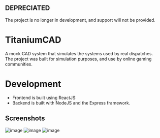 ## DEPRECIATED
The project is no longer in development, and support will not be provided.

# TitaniumCAD
A mock CAD system that simulates the systems used by real dispatches. The project was built for simulation purposes, and use by online gaming communities.

# Development
- Frontend is built using ReactJS
- Backend is built with NodeJS and the Express framework.

## Screenshots
![image](https://github.com/AidenTheTechBoy/TitaniumCAD/assets/43355457/1ab7b011-8e3f-4723-b269-931525366d65)
![image](https://github.com/AidenTheTechBoy/TitaniumCAD/assets/43355457/cf7fa98f-9c9a-4e2a-b08c-edc0fcd33eee)
![image](https://github.com/AidenTheTechBoy/TitaniumCAD/assets/43355457/b26d8a4a-2270-4392-96cf-dd6a6cd89b3d)
